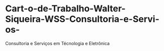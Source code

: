 # Cart-o-de-Trabalho-Walter-Siqueira-WSS-Consultoria-e-Servi-os-
Consultoria e Serviços em Técnologia e Eletrônica
